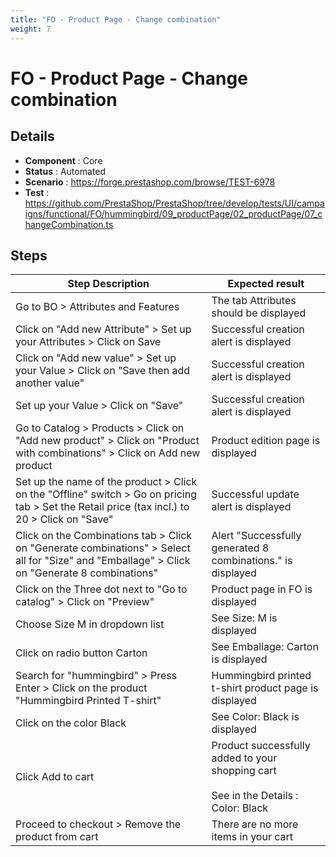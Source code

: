 ```yaml
---
title: "FO - Product Page - Change combination"
weight: 7
---
```


# FO - Product Page - Change combination
## Details
* **Component** : Core
* **Status** : Automated
* **Scenario** : https://forge.prestashop.com/browse/TEST-6978
* **Test** : https://github.com/PrestaShop/PrestaShop/tree/develop/tests/UI/campaigns/functional/FO/hummingbird/09_productPage/02_productPage/07_changeCombination.ts

## Steps
| Step Description | Expected result |
| ----- | ----- |
| Go to BO > Attributes and Features | The tab Attributes should be displayed |
| Click on "Add new Attribute" > Set up your Attributes > Click on Save | Successful creation alert is displayed |
| Click on "Add new value" > Set up your Value > Click on "Save then add another value" | Successful creation alert is displayed |
| Set up your Value > Click on "Save" | Successful creation alert is displayed |
| Go to Catalog > Products > Click on "Add new product" > Click on "Product with combinations" > Click on Add new product | Product edition page is displayed |
| Set up the name of the product > Click on the "Offline" switch > Go on pricing tab > Set the Retail price (tax incl.) to 20 > Click on "Save" | Successful update alert is displayed |
| Click on the Combinations tab > Click on "Generate combinations" > Select all for "Size" and "Emballage" > Click on "Generate 8 combinations" | Alert "Successfully generated 8 combinations." is displayed |
| Click on the Three dot next to "Go to catalog" > Click on "Preview" | Product page in FO is displayed |
| Choose Size M in dropdown list | See Size: M is displayed |
| Click on radio button Carton | See Emballage: Carton is displayed |
| Search for "hummingbird" > Press Enter > Click on the product "Hummingbird Printed T-shirt" | Hummingbird printed t-shirt product page is displayed |
| Click on the color Black | See Color: Black is displayed |
| Click Add to cart | Product successfully added to your shopping cart<br><br>See in the Details : Color: Black |
| Proceed to checkout > Remove the product from cart | There are no more items in your cart |
